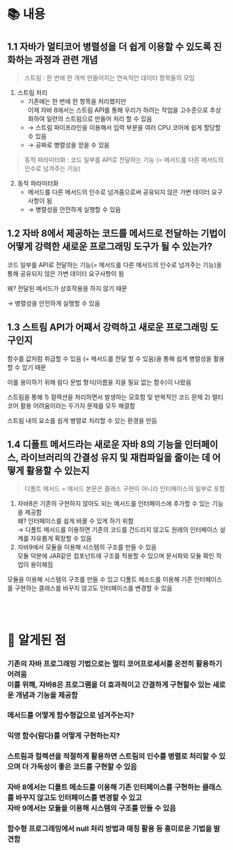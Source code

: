 # 📚 내용

## 1.1 자바가 멀티코어 병렬성을 더 쉽게 이용할 수 있도록 진화하는 과정과 관련 개념

> 스트림 : 한 번에 한 개씩 만들어지는 연속적인 데이터 항목들의 모임
1. 스트림 처리
    - 기존에는 한 번에 한 항목을 처리했지만 <br>이제 자바 8에서는 스트림 API를 통해 우리가 하려는 작업을 고수준으로 추상화하여 일련의 스트림으로 만들어 처리 할 수 있음 
    - → 스트림 파이프라인을 이용해서 입력 부분을 여러 CPU 코어에 쉽게 할당할 수 있음 
    - → 공짜로 병렬성을 얻을 수 있음
> 동적 파라미터화 : 코드 일부를 API로 전달하는 기능 (= 메서드를 다른 메서드의 인수로 넘겨주는 기능)
2. 동작 파라미터화
    - 메서드를 다른 메서드의 인수로 넘겨줌으로써 공유되지 않은 가변 데이터 요구사항이 됨 
    - → 병렬성을 안전하게 실행할 수 있음

## 1.2 자바 8에서 제공하는 코드를 메서드로 전달하는 기법이 어떻게 강력한 새로운 프로그래밍 도구가 될 수 있는가?

코드 일부를 API로 전달하는 기능(= 메서드를 다른 메서드의 인수로 넘겨주는 기능)을 통해 공유되지 않은 가변 데이터 요구사항이 됨 

왜? 전달된 메서드가 상호작용을 하지 않기 때문 

→ 병렬성을 안전하게 실행할 수 있음

## 1.3 스트림 API가 어째서 강력하고 새로운 프로그래밍 도구인지

함수를 값처럼 취급할 수 있음 (= 메서드를 전달 할 수 있음)을 통해 쉽게 병렬성을 활용할 수 있기 때문

이를 용이하기 위해 람다 문법 형식(이름을 지을 필요 없는 함수)이 나왔음

스트림을 통해 1) 컬렉션을 처리하면서 발생하는 모호함 및 반복적인 코드 문제 2) 멀티코어 활용 어려움이라는 두가지 문제를 모두 해결함

스트림 내의 요소를 쉽게 병렬로 처리할 수 있는 환경을 만듬

## 1.4 디폴트 메서드라는 새로운 자바 8의 기능을 인터페이스, 라이브러리의 간결성 유지 및 재컴파일을 줄이는 데 어떻게 활용할 수 있는지

> 디폴트 메서드 = 메서드 본문은 클래스 구현이 아니라 인터페이스의 일부로 포함
1. 자바8은 기존의 구현하지 않아도 되는 메서드를 인터페이스에 추가할 수 있는 기능을 제공함 <br>왜? 인터페이스를 쉽게 바꿀 수 있게 하기 위함 <br>→ 디폴트 메서드를 이용하면 기존의 코드를 건드리지 않고도 원래의 인터페이스 설계를 자유롭게 확장할 수 있음
2. 자바9에서 모듈을 이용해 시스템의 구조를 만들 수 있음 <br>모듈 덕분에 JAR같은 컴포넌트에 구조를 적용할 수 있으며 문서화와 모듈 확인 작업이 용이해짐

모듈을 이용해 시스템의 구조를 만들 수 있고 디폴트 메소드를 이용해 기존 인터페이스를 구현하는 클래스를 바꾸지 않고도 인터페이스를 변경할 수 있음

<br><br>

# 🔎 알게된 점

### 기존의 자바 프로그래밍 기법으로는 멀티 코어프로세서를 온전히 활용하기 어려움 <br>이를 위해, 자바8은 프로그램을 더 효과적이고 간결하게 구현할수 있는 새로운 개념과 기능을 제공함

### 메서드를 어떻게 함수형값으로 넘겨주는지?

### 익명 함수(람다)를 어떻게 구현하는지?

### 스트림과 컬렉션을 적절하게 활용하면 스트림의 인수를 병렬로 처리할 수 있으며 더 가독성이 좋은 코드를 구현할 수 있음

### 자바 8에서는 디폴트 메소드를 이용해 기존 인터페이스를 구현하는 클래스를 바꾸지 않고도 인터페이스를 변경할 수 있고 <br>자바 9에서는 모듈을 이용해 시스템의 구조를 만들 수 있음

### 함수형 프로그래밍에서 null 처리 방법과 매칭 활용 등 흥미로운 기법을 발견함
